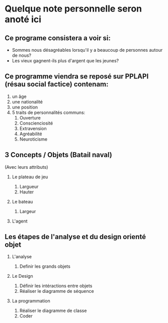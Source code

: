 # Quelque note personnelle seron anoté ici

## Ce programe consistera a voir si:

- Sommes nous désagréables lorsqu'il y a beaucoup de personnes autour de nous?
- Les vieux gagnent-ils plus d'argent que les jeunes?

## Ce programme viendra se reposé sur PPLAPI (résau social factice) contenam:

1. un âge
2. une nationalité
3. une position
4. 5 traits de personnalités communs:
    1. Ouverture
    2. Conscienciosité
    3. Extravension
    4. Agréabilité
    5. Neuroticisme

## 3 Concepts / Objets (Batail naval)
(Avec leurs attributs)

1. Le plateau de jeu
    1. Largueur
    2. Hauter

2. Le bateau
    1. Largeur

3. L'agent

## Les étapes de l'analyse et du design orienté objet

1. L'analyse
    1. Definir les grands objets

2. Le Design
    1. Définir les intéractions entre objets
    2. Réaliser le diagramme de séquence

3. La programmation
    1. Réaliser le diagramme de classe
    2. Coder